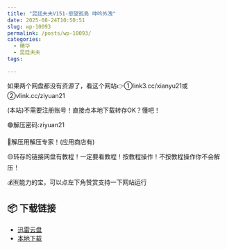 ```yaml
---
title: "昆廷夫夫V151-慾望孤島 呻吟外洩"
date: 2025-08-24T10:50:51
slug: wp-10093
permalink: /posts/wp-10093/
categories:
  - 精华
  - 昆廷夫夫
tags:

---
```


如果两个网盘都没有资源了，看这个网站👉①link3.cc/xianyu21或②vlink.cc/ziyuan21

(本站)不需要注册账号！直接点本地下载转存OK？懂吧！

🟢解压密码:ziyuan21

🔵解压用解压专家！(应用商店有)

🟡转存的链接网盘有教程！一定要看教程！按教程操作！不按教程操作你不会解压！

💰🈶能力的宝，可以点左下角赞赏支持一下网站运行

## 📦 下载链接
- [迅雷云盘](https://blziyuan21.com/pay-download/10093?key=d3f1e21c95&down_id=0)
- [本地下载](https://blziyuan21.com/pay-download/10093?key=d3f1e21c95&down_id=1)

